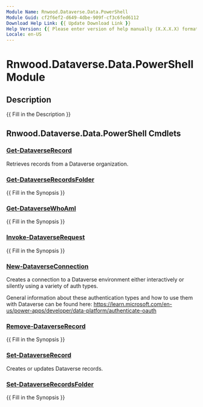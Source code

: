 ```yaml
---
Module Name: Rnwood.Dataverse.Data.PowerShell
Module Guid: cf2f6ef2-d649-4dbe-909f-cf3c6fed6112
Download Help Link: {{ Update Download Link }}
Help Version: {{ Please enter version of help manually (X.X.X.X) format }}
Locale: en-US
---
```


# Rnwood.Dataverse.Data.PowerShell Module
## Description
{{ Fill in the Description }}

## Rnwood.Dataverse.Data.PowerShell Cmdlets
### [Get-DataverseRecord](Get-DataverseRecord.md)
Retrieves records from a Dataverse organization.

### [Get-DataverseRecordsFolder](Get-DataverseRecordsFolder.md)
{{ Fill in the Synopsis }}

### [Get-DataverseWhoAmI](Get-DataverseWhoAmI.md)
{{ Fill in the Synopsis }}

### [Invoke-DataverseRequest](Invoke-DataverseRequest.md)
{{ Fill in the Synopsis }}

### [New-DataverseConnection](New-DataverseConnection.md)
Creates a connection to a Dataverse environment either interactively or silently using a variety of auth types.
	
General information about these authentication types and how to use them with Dataverse can be found here:
https://learn.microsoft.com/en-us/power-apps/developer/data-platform/authenticate-oauth

### [Remove-DataverseRecord](Remove-DataverseRecord.md)
{{ Fill in the Synopsis }}

### [Set-DataverseRecord](Set-DataverseRecord.md)
Creates or updates Dataverse records.

### [Set-DataverseRecordsFolder](Set-DataverseRecordsFolder.md)
{{ Fill in the Synopsis }}

